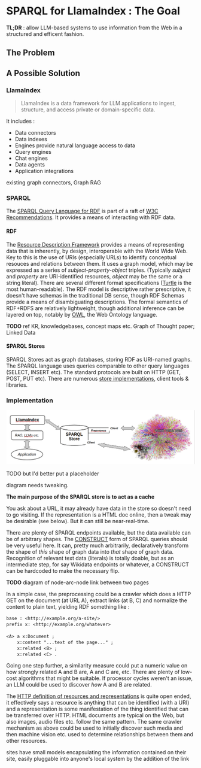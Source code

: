 # SPARQL for LlamaIndex : The Goal

**TL;DR** : allow LLM-based systems to use information from the Web in a structured and efficent fashion.

## The Problem

## A Possible Solution

### LlamaIndex

> LlamaIndex is a data framework for LLM applications to ingest, structure, and access private or domain-specific data.

It includes :

- Data connectors
- Data indexes
- Engines provide natural language access to data
- Query engines
- Chat engines
- Data agents
- Application integrations

existing graph connectors, Graph RAG

### SPARQL

The [SPARQL Query Language for RDF](https://www.w3.org/TR/sparql11-overview/) is part of a raft of [W3C Recommendations](https://www.w3.org/TR/sparql11-overview/). It provides a means of interacting with RDF data.

#### RDF

The [Resource Description Framework](https://www.w3.org/TR/rdf11-primer/) provides a means of representing data that is inherently, by design, interoperable with the World Wide Web. Key to this is the use of URIs (especially URLs) to identify conceptual resouces and relations between them. It uses a graph model, which may be expressed as a series of _subject-property-object_ triples. (Typically _subject_ and _property_ are URI-identified resources, _object_ may be the same or a string literal). There are several different format specifications ([Turtle](http://www.w3.org/TR/2014/REC-turtle-20140225/) is the most human-readable). The RDF model is descriptive rather prescriptive, it doesn't have schemas in the traditional DB sense, though RDF Schemas provide a means of disambiguating descriptions. The formal semantics of RDF+RDFS are relatively lightweight, though additional inference can be layered on top, notably by [OWL](https://www.w3.org/TR/owl2-overview/), the Web Ontology language.

**TODO** ref KR, knowledgebases, concept maps etc. Graph of Thought paper; Linked Data

#### SPARQL Stores

SPARQL Stores act as graph databases, storing RDF as URI-named graphs. The SPARQL language uses queries comparable to other query languages (SELECT, INSERT etc).
The standard protocols are built on HTTP (GET, POST, PUT etc). There are numerous [store implementations](https://github.com/RDFLib/sparqlwrapper#sparql-endpoint-implementations), client tools & libraries.

### Implementation

![Goal Block Diagram](images/goal.png)

TODO but I'd better put a placeholder

diagram needs tweaking.

**The main purpose of the SPARQL store is to act as a cache**

You ask about a URL, it may already have data in the store so doesn't need to go visiting. If the representation is a HTML doc online, then a tweak may be desirable (see below). But it can still be near-real-time.

There are plenty of SPARQL endpoints available, but the data available can be of arbitrary shapes. The [CONSTRUCT](https://www.w3.org/TR/2013/REC-sparql11-query-20130321/#construct) form of SPARQL queries should be very useful here. It can, pretty much arbitrarily, declaratively transform the shape of _this_ shape of graph data into _that_ shape of graph data. Recognition of relevant text data (literals) is totally doable, but as an intermediate step, for say Wikidata endpoints or whatever, a CONSTRUCT can be hardcoded to make the necessary flip.

**TODO** diagram of node-arc-node link between two pages

In a simple case, the preprocessing could be a crawler which does a HTTP GET on the document (at URL A), extract links (at B, C) and normalize the content to plain text, yielding RDF something like :

```
base : <http://example.org/a-site/>
prefix x: <http://example.org/whatever>

<A> a x:Document ;
    x:content "...text of the page..." ;
    x:related <B> ;
    x:related <C> .
```

Going one step further, a similarity measure could put a numeric value on how strongly related A and B are, A and C are, etc. There are plenty of low-cost algorithms that might be suitable. If processor cycles weren't an issue, an LLM could be used to discover _how_ A and B are related.

The [HTTP definition of resources and representations](https://www.rfc-editor.org/rfc/rfc9110.html#resources) is quite open ended, it effectively says a resource is anything that can be identified (with a URI) and a representation is some manifestation of the thing identified that can be transferred over HTTP. HTML documents are typical on the Web, but also images, audio files etc. follow the same pattern. The same crawler mechanism as above could be used to initially discover such media and then machine vision etc. used to determine relationships between them and other resources.

sites have small models encapsulating the information contained on their site, easily pluggable into anyone's local system by the addition of the link
